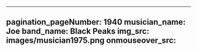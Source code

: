 ------
pagination_pageNumber: 1940
musician_name: Joe
band_name: Black Peaks
img_src: images/musician1975.png
onmouseover_src: 
------